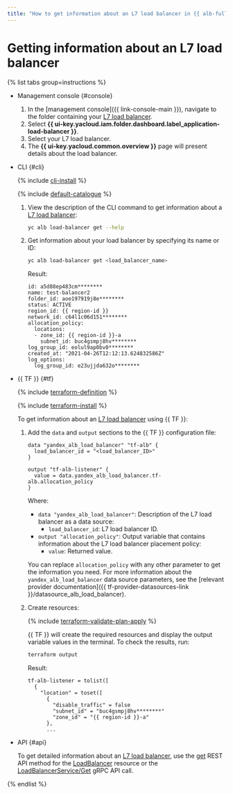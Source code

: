 ```yaml
---
title: "How to get information about an L7 load balancer in {{ alb-full-name }}"
---
```


# Getting information about an L7 load balancer

{% list tabs group=instructions %}

- Management console {#console}

  1. In the [management console]({{ link-console-main }}), navigate to the folder containing your [L7 load balancer](../concepts/application-load-balancer.md).
  1. Select **{{ ui-key.yacloud.iam.folder.dashboard.label_application-load-balancer }}**.
  1. Select your L7 load balancer.
  1. The **{{ ui-key.yacloud.common.overview }}** page will present details about the load balancer.

- CLI {#cli}

  {% include [cli-install](../../_includes/cli-install.md) %}

  {% include [default-catalogue](../../_includes/default-catalogue.md) %}

  1. View the description of the CLI command to get information about a [L7 load balancer](../concepts/application-load-balancer.md):

      ```bash
      yc alb load-balancer get --help
      ```

  1. Get information about your load balancer by specifying its name or ID:

      ```bash
      yc alb load-balancer get <load_balancer_name>
      ```

      Result:

      ```text
      id: a5d88ep483cm********
      name: test-balancer2
      folder_id: aoe197919j8e********
      status: ACTIVE
      region_id: {{ region-id }}
      network_id: c64l1c06d151********
      allocation_policy:
        locations:
        - zone_id: {{ region-id }}-a
          subnet_id: buc4gsmpj8hv********
      log_group_id: eolul9ap0bv0********
      created_at: "2021-04-26T12:12:13.624832586Z"
      log_options:
        log_group_id: e23ujjda632o********
      ```

- {{ TF }} {#tf}

  {% include [terraform-definition](../../_tutorials/_tutorials_includes/terraform-definition.md) %}

  {% include [terraform-install](../../_includes/terraform-install.md) %}

  To get information about an [L7 load balancer](../concepts/application-load-balancer.md) using {{ TF }}:

  1. Add the `data` and `output` sections to the {{ TF }} configuration file:

      ```hcl
      data "yandex_alb_load_balancer" "tf-alb" {
        load_balancer_id = "<load_balancer_ID>"
      }

      output "tf-alb-listener" {
        value = data.yandex_alb_load_balancer.tf-alb.allocation_policy
      }
      ```

      Where:

      * `data "yandex_alb_load_balancer"`: Description of the L7 load balancer as a data source:
         * `load_balancer_id`: L7 load balancer ID.
      * `output "allocation_policy"`: Output variable that contains information about the L7 load balancer placement policy:
         * `value`: Returned value.

     You can replace `allocation_policy` with any other parameter to get the information you need. For more information about the `yandex_alb_load_balancer` data source parameters, see the [relevant provider documentation]({{ tf-provider-datasources-link }}/datasource_alb_load_balancer).

  1. Create resources:

      {% include [terraform-validate-plan-apply](../../_tutorials/_tutorials_includes/terraform-validate-plan-apply.md) %}

      {{ TF }} will create the required resources and display the output variable values in the terminal. To check the results, run:

      ```bash
      terraform output
      ```

      Result:

      ```text
      tf-alb-listener = tolist([
        {
          "location" = toset([
            {
              "disable_traffic" = false
              "subnet_id" = "buc4gsmpj8hv********"
              "zone_id" = "{{ region-id }}-a"
            },
            ...
      ```

- API {#api}

  To get detailed information about an [L7 load balancer](../concepts/application-load-balancer.md), use the [get](../api-ref/LoadBalancer/get.md) REST API method for the [LoadBalancer](../api-ref/LoadBalancer/index.md) resource or the [LoadBalancerService/Get](../api-ref/grpc/load_balancer_service.md#Get) gRPC API call.

{% endlist %}